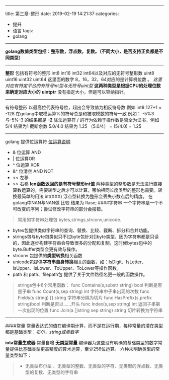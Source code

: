 
---
title: 第三章-整形
date: 2019-02-19 14:21:37
categories:
- 提升
- 语言
tags: 
- golang
---

**golang数值类型包括：整形数，浮点数，复数。（不同大小，是否支持正负都是不同类型）**
* * *
**整形**
包括有符号的整形 int8 int16 int32 int64以及对应的无符号整形数 uint8 uint16 uint32 uint64 这里面的数字 8，16，32，64对应的是计算机位数 。
*这里对应有特定平台的有符号int型与无符号uint型* **这两种类型是根据CPU的处理位数来确定对应大小的**
**uintptr** 没有指定大小，但是可以容纳指针。
* * *
有符号整形 以最高位代表符号位，超出会导致值为相反符号数 例如  int8 127+1 = -128
在golang中取模运算%的符号总是和被取模数的符号一致 例如： -5%3 与-5%-3 的结果都是 **-2** 
除法运算符 / 的行为依赖于操作数是否全为证书，例如 5/4 结果为1 截断余数  5.0/4.0 结果为 1.25 （5.0/4） = (5/4.0) = 1.25 
* * *
golang 提供位运算符  [位运算说明](https://zh.wikipedia.org/wiki/%E4%BD%8D%E6%93%8D%E4%BD%9C)
* &   位运算 AND
* |    位运算OR
* ^   位运算 XOR
* &^   位清空 AND NOT 
* << 左移  
*  \>> 右移
**len函数返回的是有符号整形int值**
两种类型的整形数是无法进行直接算数运算的，需要转型之后才可以计算，哪怕相同长度类型的整形也需要。转换最简单的用法 int(XXX)  浮点型转换为整形会丢失小数点后的精度。
在golang中NAN与NAN做 比较 结果为 flase;
####字符串
一个字符串是一个不可改变的序列；尝试修改字符串的部分会报错。
>常用的字符串处理包
>bytes,strings,strconv,unicode.
* bytes包提供类似字符串的查询、替换、比较、截断、拆分和合并功能。
* strings包与byte包类似只不过byte包针对[]byte类型，因为字符串都是只读的，因此逐步构建字符串会导致很多的分配和复制，这时候bytes包中的byte.Buffer类型会更有效与操作。
* strconv 包提供的**类型转换**相关函数
* unicode包提供**字符串自身转换**相关的函数，如：IsDigit、IsLetter、IsUpper、IsLower、ToUpper、ToLower等操作函数。
* path 和 path、filepath包 提供了关于文件路径名更一般的函数操作。

>strings包中6个常用函数：
func Contains(s,substr string) bool 判断是否是子串
func Count(s,sep string) int 字符串中子串出现的次数
func Fields(s string) [] string 字符串分隔为切片
func HasPrefix(s,prefix string)bool 判断是否以……开头
func Index(s,sep string) int 返回子串第一次出现的位置
func Join(a []string sep string) string 切片转换为字符串
* * *
####常量
常量表达式的值在编译期计算，而不是在运行期，每种常量的潜在类型都是基础类型：*布尔，string或者数字*

**iota常量生成器** 常量自增
**无类型常量**  编译器为这些没有明确的基础类型的数字常量提供比基础类型更高精度的算术运算，至少256位运算。 
六种未明确类型的常量类型如下：
> * 无类型布尔型 、无类型的整数、无类型的字符、无类型的浮点数、无类型的复数、无类型的字符串


